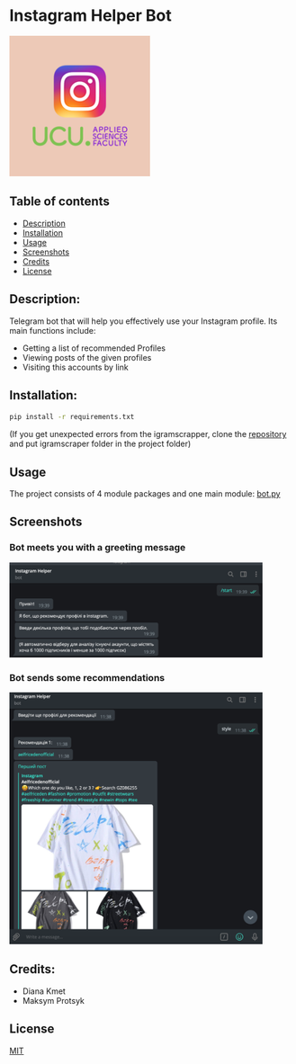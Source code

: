 # Instagram Helper Bot
<img src="images/logo.png" width="250"/>

## Table of contents
* [Description](#description)
* [Installation](#installation)
* [Usage](#usage)
* [Screenshots](#screenshots)
* [Credits](#credits)
* [License](#license)


## Description:
Telegram bot that will help you effectively use your Instagram profile.
Its main functions include:
* Getting a list of recommended Profiles
* Viewing posts of the given profiles
* Visiting this accounts by link

## Installation:
```bash
pip install -r requirements.txt
```
(If you get unexpected errors from the igramscrapper,
 clone the [repository](https://github.com/realsirjoe/instagram-scraper)
 and put igramscraper folder in the project folder)

 ## Usage
 The project consists of 4 module packages and one main module: [bot.py](bot.py)
 
 ## Screenshots
 
### Bot meets you with a greeting message

<img src="images/Screenshot1.png" width="450"/>

### Bot sends some recommendations

<img src="images/Screenshot2.png" width="450"/>



## Credits:
* Diana Kmet
* Maksym Protsyk

## License
[MIT](https://choosealicense.com/licenses/mit/)

